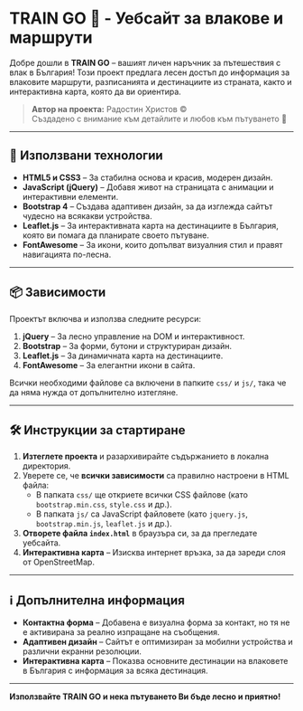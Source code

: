 # TRAIN GO 🚆 - Уебсайт за влакове и маршрути

Добре дошли в **TRAIN GO** – вашият личен наръчник за пътешествия с влак в България! Този проект предлага лесен достъп до информация за влаковите маршрути, разписанията и дестинациите из страната, както и интерактивна карта, която да ви ориентира.

> **Автор на проекта:** Радостин Христов ©  
> Създадено с внимание към детайлите и любов към пътуването 🚄

---

## 🚀 Използвани технологии

- **HTML5 и CSS3** – За стабилна основа и красив, модерен дизайн.
- **JavaScript (jQuery)** – Добавя живот на страницата с анимации и интерактивни елементи.
- **Bootstrap 4** – Създава адаптивен дизайн, за да изглежда сайтът чудесно на всякакви устройства.
- **Leaflet.js** – За интерактивната карта на дестинациите в България, която ви помага да планирате своето пътуване.
- **FontAwesome** – За икони, които допълват визуалния стил и правят навигацията по-лесна.

---

## 📦 Зависимости

Проектът включва и използва следните ресурси:
1. **jQuery** – За лесно управление на DOM и интерактивност.
2. **Bootstrap** – За форми, бутони и структуриран дизайн.
3. **Leaflet.js** – За динамичната карта на дестинациите.
4. **FontAwesome** – За елегантни икони в сайта.

Всички необходими файлове са включени в папките `css/` и `js/`, така че да няма нужда от допълнително изтегляне.

---

## 🛠️ Инструкции за стартиране

1. **Изтеглете проекта** и разархивирайте съдържанието в локална директория.
2. Уверете се, че **всички зависимости** са правилно настроени в HTML файла:
   - В папката `css/` ще откриете всички CSS файлове (като `bootstrap.min.css`, `style.css` и др.).
   - В папката `js/` са JavaScript файловете (като `jquery.js`, `bootstrap.min.js`, `leaflet.js` и др.).
3. **Отворете файла `index.html`** в браузъра си, за да прегледате уебсайта.
4. **Интерактивна карта** – Изисква интернет връзка, за да зареди слоя от OpenStreetMap. 

---

## ℹ️ Допълнителна информация

- **Контактна форма** – Добавена е визуална форма за контакт, но тя не е активирана за реално изпращане на съобщения.
- **Адаптивен дизайн** – Сайтът е оптимизиран за мобилни устройства и различни екранни резолюции.
- **Интерактивна карта** – Показва основните дестинации на влаковете в България с информация за всяка дестинация.

---

**Използвайте TRAIN GO и нека пътуването Ви бъде лесно и приятно!**

